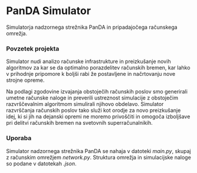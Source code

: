 # PanDA Simulator

Simulatorja nadzornega strežnika PanDA in pripadajočega računskega omrežja. 

### Povzetek projekta

Simulator nudi analizo računske
infrastrukture in preizkušanje novih algoritmov za kar se da optimalno porazdelitev računskih bremen, kar lahko v prihodnje pripomore k boljši rabi že postavljene in načrtovanju nove
strojne opreme.

Na podlagi zgodovine izvajanja obstoječih računskih poslov smo generirali umetne računske naloge in preverili ustreznost simulacije z obstoječim razvrščevalnim algoritmom
simulirali njihovo obdelavo.
Simulator razvrščanja računskih poslov tako služi kot orodje za novo preizkušanje idej, ki si jih na dejanski opremi ne moremo privoščiti in omogoča izboljšave pri
delitvi računskih bremen na svetovnih superračunalnikih.

### Uporaba

Simulator nadzornega strežnika PanDA se nahaja v datoteki *main.py*, skupaj z računskim omrežjem *network.py*. Struktura omrežja in simulacijske naloge so podane v datotekah *.json*.
